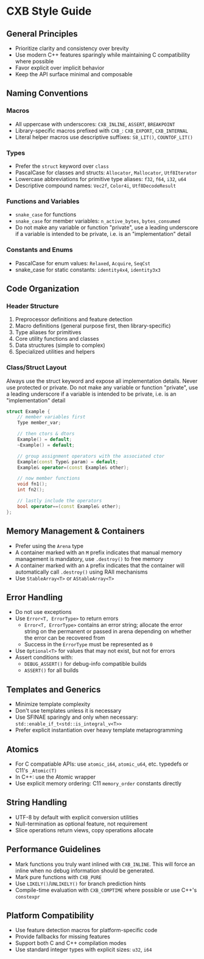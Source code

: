 # CXB Style Guide

## General Principles

- Prioritize clarity and consistency over brevity
- Use modern C++ features sparingly while maintaining C compatibility where possible
- Favor explicit over implicit behavior
- Keep the API surface minimal and composable

## Naming Conventions

### Macros
- All uppercase with underscores: `CXB_INLINE`, `ASSERT`, `BREAKPOINT`
- Library-specific macros prefixed with `CXB_`: `CXB_EXPORT`, `CXB_INTERNAL`
- Literal helper macros use descriptive suffixes: `S8_LIT()`, `COUNTOF_LIT()`

### Types
- Prefer the `struct` keyword over `class`
- PascalCase for classes and structs: `Allocator`, `Mallocator`, `Utf8Iterator`
- Lowercase abbreviations for primitive type aliases: `f32`, `f64`, `i32`, `u64`
- Descriptive compound names: `Vec2f`, `Color4i`, `Utf8DecodeResult`

### Functions and Variables
- `snake_case` for functions
- `snake_case` for member variables: `n_active_bytes`, `bytes_consumed`
- Do not make any variable or function "private", use a leading underscore if a variable is intended to be private, i.e. is an "implementation" detail

### Constants and Enums
- PascalCase for enum values: `Relaxed`, `Acquire`, `SeqCst`
- snake_case for static constants: `identity4x4`, `identity3x3`

## Code Organization

### Header Structure
1. Preprocessor definitions and feature detection
2. Macro definitions (general purpose first, then library-specific)
3. Type aliases for primitives
4. Core utility functions and classes
5. Data structures (simple to complex)
6. Specialized utilities and helpers

### Class/Struct Layout

Always use the struct keyword and expose all implementation details. Never use protected or private. Do not make any variable or function "private", use a leading underscore if a variable is intended to be private, i.e. is an "implementation" detail


```cpp
struct Example {
    // member variables first
    Type member_var;

    // then ctors & dtors
    Example() = default;
    ~Example() = default;

    // group assignment operators with the associated ctor
    Example(const Type& param) = default;
    Example& operator=(const Example& other);

    // now member functions
    void fn1();
    int fn2();

    // lastly include the operators
    bool operator==(const Example& other);
};
```

## Memory Management & Containers

- Prefer using the `Arena` type
- A container marked with an `M` prefix indicates that manual memory management is mandatory, use `.destroy()` to free memory
- A container marked with an `A` prefix indicates that the container will automatically call `.destroy()` using RAII mechanisms
- Use `StableArray<T>` or `AStableArray<T>`

## Error Handling

- Do not use exceptions
- Use `Error<T, ErrorType>` to return errors
  - `Error<T, ErrorType>` contains an error string; allocate the error string on the permanent or passed in arena depending on whether the error can be recovered from
  - Success in the `ErrorType` must be represented as `0`
- Use `Optional<T>` for values that may not exist, but not for errors
- Assert conditions with:
  - `DEBUG_ASSERT()` for debug-info compatible builds
  - `ASSERT()` for all builds

## Templates and Generics

- Minimize template complexity
- Don't use templates unless it is necessary
- Use SFINAE sparingly and only when necessary: `std::enable_if_t<std::is_integral_v<T>>`
- Prefer explicit instantiation over heavy template metaprogramming

## Atomics
- For C compatiable APIs: use `atomic_i64`, `atomic_u64`, etc. typedefs or C11's `_Atomic(T)`
- In C++: use the Atomic<T> wrapper
- Use explicit memory ordering: C11 `memory_order` constants directly

## String Handling

- UTF-8 by default with explicit conversion utilities
- Null-termination as optional feature, not requirement
- Slice operations return views, copy operations allocate

## Performance Guidelines

- Mark functions you truly want inlined with `CXB_INLINE`. This will force an inline when no debug information should be generated.
- Mark pure functions with `CXB_PURE`
- Use `LIKELY()`/`UNLIKELY()` for branch prediction hints
- Compile-time evaluation with `CXB_COMPTIME` where possible or use C++'s `constexpr`

## Platform Compatibility

- Use feature detection macros for platform-specific code
- Provide fallbacks for missing features
- Support both C and C++ compilation modes
- Use standard integer types with explicit sizes: `u32`, `i64`
